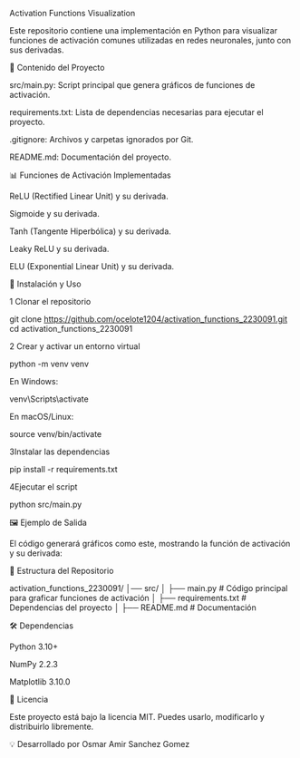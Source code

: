 Activation Functions Visualization





Este repositorio contiene una implementación en Python para visualizar funciones de activación comunes utilizadas en redes neuronales, junto con sus derivadas.

📌 Contenido del Proyecto

src/main.py: Script principal que genera gráficos de funciones de activación.

requirements.txt: Lista de dependencias necesarias para ejecutar el proyecto.

.gitignore: Archivos y carpetas ignorados por Git.

README.md: Documentación del proyecto.

📊 Funciones de Activación Implementadas

ReLU (Rectified Linear Unit) y su derivada.

Sigmoide y su derivada.

Tanh (Tangente Hiperbólica) y su derivada.

Leaky ReLU y su derivada.

ELU (Exponential Linear Unit) y su derivada.

🚀 Instalación y Uso

1️ Clonar el repositorio

 git clone https://github.com/ocelote1204/activation_functions_2230091.git
 cd activation_functions_2230091

2️ Crear y activar un entorno virtual

 python -m venv venv

En Windows:

venv\Scripts\activate

En macOS/Linux:

source venv/bin/activate

3️Instalar las dependencias

 pip install -r requirements.txt

4️Ejecutar el script

 python src/main.py

🖼️ Ejemplo de Salida

El código generará gráficos como este, mostrando la función de activación y su derivada:



📌 Estructura del Repositorio

activation_functions_2230091/
│── src/
│   ├── main.py  # Código principal para graficar funciones de activación
│   ├── requirements.txt  # Dependencias del proyecto
│   ├── README.md    # Documentación

🛠️ Dependencias

Python 3.10+

NumPy 2.2.3

Matplotlib 3.10.0

📜 Licencia

Este proyecto está bajo la licencia MIT. Puedes usarlo, modificarlo y distribuirlo libremente.

💡 Desarrollado por Osmar Amir Sanchez Gomez

 
